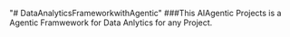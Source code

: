 "# DataAnalyticsFrameworkwithAgentic" 
###This AIAgentic Projects is a Agentic Framwework for Data Anlytics for any Project.